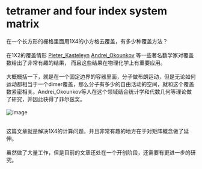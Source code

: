 # tetramer and four index system matrix
在一个长方形的栅格里面用1X4的小方格去覆盖，有多少种覆盖方法？<br/><br/>
在1X2的覆盖情形
[Pieter_Kasteleyn](https://en.wikipedia.org/wiki/Pieter_Kasteleyn)
[Andrei_Okounkov](https://en.wikipedia.org/wiki/Andrei_Okounkov)
等一些著名数学家对覆盖数给出了非常有趣的结果，
而且这些结果在物理化学上有重要应用。<br /><br/>
大概概括一下，就是在一个固定边界的容器里面，分子做布朗运动，但是无论如何运动都相当于一个dimer覆盖，那么分子有多少的自由活动的空间，就和这个覆盖数紧密相关。Andrei_Okounkov等人在这个领域结合统计学和代数几何等理论做了研究，并因此获得了菲尔兹奖。 <br/><br/>
 ![image](https://github.com/huih1984/tetramer-and-four-index-matrix/blob/master/dimer.png)
 <br/><br/>
 
这篇文章就是解决1X4的计算问题，并且非常有趣的地方在于对矩阵概念做了延伸。<br/><br/>
虽然做了大量工作，但是目前的文章还处在一个开创阶段，还需要有更进一步的研究。

